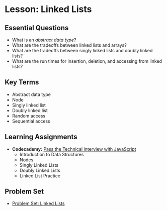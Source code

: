 # Lesson: Linked Lists

## Essential Questions
* What is an _abstract data type_?
* What are the tradeoffs between linked lists and arrays?
* What are the tradeoffs between singly linked lists and doubly linked lists?
* What are the run times for insertion, deletion, and accessing from linked lists?

## Key Terms
* Abstract data type
* Node
* Singly linked list
* Doubly linked list
* Random access
* Sequential access

## Learning Assignments
* **Codecademy:** [Pass the Technical Interview with JavaScript](https://www.codecademy.com/learn/paths/pass-the-technical-interview-with-javascript)
  * Introduction to Data Structures
  * Nodes
  * Singly Linked Lists 
  * Doubly Linked Lists 
  * Linked List Practice 

## Problem Set
* [Problem Set: Linked Lists](https://github.com/The-Marcy-Lab-School/problem-set-x-linked-lists)

